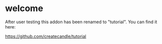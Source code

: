 # welcome

After user testing this addon has been renamed to "tutorial". You can find it here:

https://github.com/createcandle/tutorial
